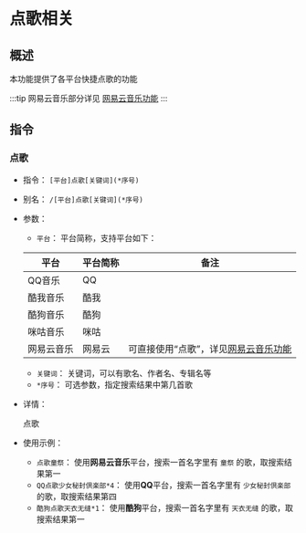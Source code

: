 # 点歌相关

## 概述

本功能提供了各平台快捷点歌的功能

:::tip
网易云音乐部分详见 [网易云音乐功能](ncm_plugin.md)
:::

## 指令

### 点歌

- 指令： `[平台]点歌[关键词](*序号)`
- 别名： `/[平台]点歌[关键词](*序号)`

- 参数：

  - `平台`： 平台简称，支持平台如下：

  |平台|平台简称|备注|
  |----|-------|----|
  |QQ音乐|QQ||
  |酷我音乐|酷我||
  |酷狗音乐|酷狗||
  |咪咕音乐|咪咕||
  |网易云音乐|网易云|可直接使用“点歌”，详见[网易云音乐功能](ncm_plugin.md)|

  - `关键词`： 关键词，可以有歌名、作者名、专辑名等
  - `*序号`： 可选参数，指定搜索结果中第几首歌

- 详情：

  点歌

- 使用示例：
  - `点歌童祭`： 使用**网易云音乐**平台，搜索一首名字里有 `童祭` 的歌，取搜索结果第一
  - `QQ点歌少女秘封倶楽部*4`： 使用**QQ**平台，搜索一首名字里有 `少女秘封倶楽部` 的歌，取搜索结果第四
  - `酷狗点歌天衣无缝*1`： 使用**酷狗**平台，搜索一首名字里有 `天衣无缝` 的歌，取搜索结果第一
